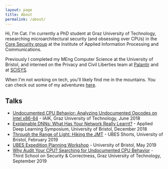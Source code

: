 ```yaml
---
layout: page
title: About
permalink: /about/
---
```


Hi, I'm Cat. I'm currently a PhD student at Graz University of Technology, researching microarchitectural security (and obsessing over CPUs) in the [Core Security group](https://www.iaik.tugraz.at/research-area/securesystems/) at the Institute of Applied Information Processing and Communications.

Previously I completed my MEng Computer Science at the University of Bristol, and interned on the Privacy and Civil Liberties team at [Palantir](https://www.palantir.com/pcl/) and at [SCISYS](https://www.scisys.com/). 

When I'm not working on tech, you'll likely find me in the mountains. You can check out some of my adventures [here](/adventures).

## Talks
* [Undocumented CPU Behavior: Analyzing Undocumented Opcodes on Intel x86-64](/images/undocumented-cpu-behavior.pdf) - IAIK, Graz University of Technology, June 2018
* [Explainable DNNs: What Has Your Network Really Learnt?](/images/explainable-dnns.pdf) - Applied Deep Learning Symposium, University of Bristol, December 2018
* [Through the Range of Light: Hiking the JMT](/images/hiking-jmt.pdf) - UBES Shorts, University of Bristol, February 2019
* [UBES Expedition Planning Workshop](/images/exped-planning-workshop.pdf) - University of Bristol, May 2019
* [Why Audit Your CPU? Searching for Undocumented CPU Behavior](/images/audit-cpu.pdf) - Third School on Security & Correctness, Graz University of Technology, September 2019
